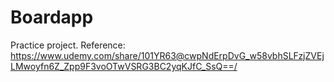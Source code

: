 # Boardapp
Practice project. Reference: https://www.udemy.com/share/101YR63@cwpNdErpDvG_w58vbhSLFzjZVEjLMwoyfn6Z_Zpp9F3voOTwVSRG3BC2yqKJfC_SsQ==/

